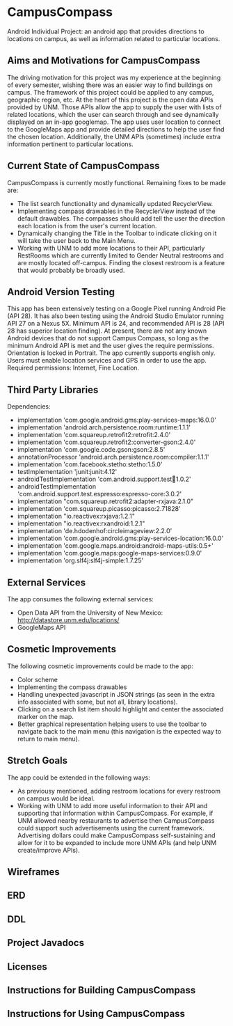 # CampusCompass
Android Individual Project: an android app that provides directions to locations on campus, as well as information related to particular locations.


## Aims and Motivations for CampusCompass
The driving motivation for this project was my experience at the beginning of every semester, wishing there was an easier way to find buildings on campus. The framework of this project could be applied to any campus, geographic region, etc. At the heart of this project is the open data APIs provided by UNM.  Those APIs allow the app to supply the user with lists of related locations, which the user can search through and see dynamically displayed on an in-app googlemap.  The app uses user location to connect to the GoogleMaps app and provide detailed directions to help the user find the chosen location.  Additionally, the UNM APIs (sometimes) include extra information pertinent to particular locations.


## Current State of CampusCompass
CampusCompass is currently mostly functional.  Remaining fixes to be made are:
- The list search functionality and dynamically updated RecyclerView.
- Implementing compass drawables in the RecyclerView instead of the default drawables. The compasses should add tell the user the direction each location is from the user's current location.
- Dynamically changing the Title in the Toolbar to indicate clicking on it will take the user back to the Main Menu.
- Working with UNM to add more locations to their API, particularly RestRooms which are currently limited to Gender Neutral restrooms and are mostly located off-campus.  Finding the closest restroom is a feature that would probably be broadly used.


## Android Version Testing
This app has been extensively testing on a Google Pixel running Android Pie (API 28).  It has also been testing using the Android Studio Emulator running API 27 on a Nexus 5X.  Minimum API is 24, and recommended API is 28 (API 28 has superior location finding).  At present, there are not any known Android devices that do not support Campus Compass, so long as the minimum Android API is met and the user gives the require permissions. Orientation is locked in Portrait.  The app currently supports english only.  Users must enable location services and GPS in order to use the app.  Required permissions:  Internet, Fine Location.


## Third Party Libraries
Dependencies:
- implementation 'com.google.android.gms:play-services-maps:16.0.0'
- implementation 'android.arch.persistence.room:runtime:1.1.1'
- implementation 'com.squareup.retrofit2:retrofit:2.4.0'
- implementation 'com.squareup.retrofit2:converter-gson:2.4.0'
- implementation 'com.google.code.gson:gson:2.8.5'
- annotationProcessor 'android.arch.persistence.room:compiler:1.1.1'
- implementation 'com.facebook.stetho:stetho:1.5.0'
- testImplementation 'junit:junit:4.12'
- androidTestImplementation 'com.android.support.test:runner:1.0.2'
- androidTestImplementation 'com.android.support.test.espresso:espresso-core:3.0.2'
- implementation "com.squareup.retrofit2:adapter-rxjava:2.1.0"
- implementation 'com.squareup.picasso:picasso:2.71828'
- implementation "io.reactivex:rxjava:1.2.1"
- implementation "io.reactivex:rxandroid:1.2.1"
- implementation 'de.hdodenhof:circleimageview:2.2.0'
- implementation 'com.google.android.gms:play-services-location:16.0.0'
- implementation 'com.google.maps.android:android-maps-utils:0.5+'
- implementation 'com.google.maps:google-maps-services:0.9.0'
- implementation 'org.slf4j:slf4j-simple:1.7.25'


## External Services
The app consumes the following external services:
- Open Data API from the University of New Mexico:  http://datastore.unm.edu/locations/
- GoogleMaps API


## Cosmetic Improvements
The following cosmetic improvements could be made to the app:
- Color scheme
- Implementing the compass drawables
- Handling unexpected javascript in JSON strings (as seen in the extra info associated with some, but not all, library locations).
- Clicking on a search list item should highlight and center the associated marker on the map.
- Better graphical representation helping users to use the toolbar to navigate back to the main menu (this navigation is the expected way to return to main menu).


## Stretch Goals
The app could be extended in the following ways:
- As previousy mentioned, adding restroom locations for every restroom on campus would be ideal.
- Working with UNM to add more useful information to their API and supporting that information within CampusCompass. For example, if UNM allowed nearby restaurants to advertise then CampusCompass could support such advertisements using the current framework. Advertising dollars could make CampusCompass self-sustaining and allow for it to be expanded to include more UNM APIs (and help UNM create/improve APIs).


## Wireframes


## ERD


## DDL


## Project Javadocs


## Licenses


## Instructions for Building CampusCompass


## Instructions for Using CampusCompass
